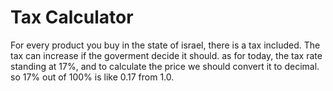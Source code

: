 # Tax Calculator

For every product you buy in the state of israel, there is a tax included.
The tax can increase if the goverment decide it should. 
as for today, the tax rate standing at 17%, and to calculate the price we should convert it to decimal. so 17% out of 100% is like 0.17 from 1.0.
